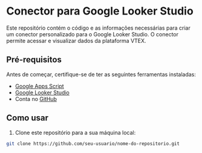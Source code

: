 # Conector para Google Looker Studio

Este repositório contém o código e as informações necessárias para criar um conector personalizado para o Google Looker Studio. O conector permite acessar e visualizar dados da plataforma VTEX.

## Pré-requisitos

Antes de começar, certifique-se de ter as seguintes ferramentas instaladas:

- [Google Apps Script](https://developers.google.com/apps-script/guides/standalone)
- [Google Looker Studio](https://looker.com/platform/data-integrations)
- Conta no [GitHub](https://github.com/)

## Como usar

1. Clone este repositório para a sua máquina local:

```bash
git clone https://github.com/seu-usuario/nome-do-repositorio.git
